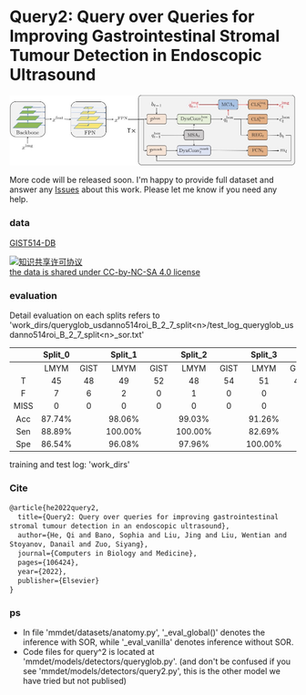 # Query2: Query over Queries for Improving Gastrointestinal Stromal Tumour Detection in Endoscopic Ultrasound 



![image](./fig4.jpg)



More code will be released soon. I'm happy to provide full dataset and answer any [Issues](https://github.com/howardchina/query2/issues) about this work. Please let me know if you need any help.


### data
[GIST514-DB](https://drive.google.com/drive/folders/1TG9Bq-OaKkMXV2s42f_oZJdoTOfIAZLi?usp=sharing)

<a rel="license" href="http://creativecommons.org/licenses/by-nc-sa/4.0/"><img alt="知识共享许可协议" style="border-width:0" src="https://i.creativecommons.org/l/by-nc-sa/4.0/88x31.png" /></a><br /><a rel="license" href="http://creativecommons.org/licenses/by-nc-sa/4.0/">the data is shared under CC-by-NC-SA 4.0 license</a>

### evaluation
Detail evaluation on each splits refers to 'work_dirs/queryglob_usdanno514roi_B_2_7_split\<n\>/test_log_queryglob_usdanno514roi_B_2_7_split\<n\>_sor.txt'

|      | Split_0 |      | Split_1 |      | Split_2 |      | Split_3 |      | Split_4 |      |  Total |
|:----:|:-------:|:----:|:-------:|:----:|:-------:|:----:|:-------:|:----:|:-------:|:----:|:------:|
|      |   LMYM  | GIST |   LMYM  | GIST |   LMYM  | GIST |   LMYM  | GIST |   LMYM  | GIST |        |
|  T  |    45   |  48  |    49   |  52  |    48   |  54  |    51   |  43  |    48   |  51  |   489  |
|  F  |    7    |   6  |    2    |   0  |    1    |   0  |    0    |   9  |    0    |   0  |   25   |
| MISS |    0    |   0  |    0    |   0  |    0    |   0  |    0    |   0  |    0    |   0  |    0   |
|  Acc |  87.74% |      |  98.06% |      |  99.03% |      |  91.26% |      | 100.00% |      | 95.14% |
|  Sen |  88.89% |      | 100.00% |      | 100.00% |      |  82.69% |      | 100.00% |      | 94.30% |
|  Spe |  86.54% |      |  96.08% |      |  97.96% |      | 100.00% |      | 100.00% |      | 96.02% |

training and test log: 'work_dirs'


### Cite
```
@article{he2022query2,
  title={Query2: Query over queries for improving gastrointestinal stromal tumour detection in an endoscopic ultrasound},
  author={He, Qi and Bano, Sophia and Liu, Jing and Liu, Wentian and Stoyanov, Danail and Zuo, Siyang},
  journal={Computers in Biology and Medicine},
  pages={106424},
  year={2022},
  publisher={Elsevier}
}
```



### ps
- In file 'mmdet/datasets/anatomy.py', '_eval_global()' denotes the inference with SOR, while '_eval_vanilla' denotes inference without SOR.
- Code files for query^2 is located at 'mmdet/models/detectors/queryglob.py'. (and don't be confused if you see 'mmdet/models/detectors/query2.py', this is the other model we have tried but not publised)

